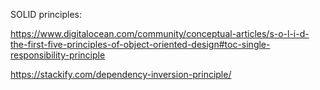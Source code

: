 SOLID principles:

https://www.digitalocean.com/community/conceptual-articles/s-o-l-i-d-the-first-five-principles-of-object-oriented-design#toc-single-responsibility-principle

https://stackify.com/dependency-inversion-principle/
